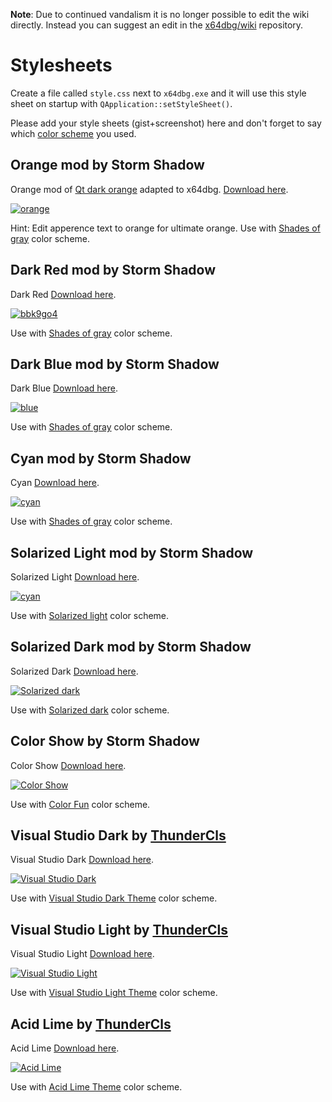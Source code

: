 **Note**: Due to continued vandalism it is no longer possible to edit the wiki directly. Instead you can suggest an edit in the [x64dbg/wiki](https://github.com/x64dbg/wiki) repository.

# Stylesheets

Create a file called `style.css` next to `x64dbg.exe` and it will use this style sheet on startup with `QApplication::setStyleSheet()`.

Please add your style sheets (gist+screenshot) here and don't forget to say which [color scheme](https://github.com/x64dbg/x64dbg/wiki/Color-Schemes) you used.

## Orange mod by Storm Shadow

Orange mod of [Qt dark orange](https://tech-artists.org/forum/showthread.php?2359-Release-Qt-dark-orange-stylesheet)
adapted to x64dbg. [Download here](https://github.com/techbliss/x64dbg_orange_mod).

[![orange](https://cloud.githubusercontent.com/assets/3592375/15626539/3aa33eba-24c7-11e6-8d59-722527556791.png)](https://cloud.githubusercontent.com/assets/3592375/15626539/3aa33eba-24c7-11e6-8d59-722527556791.png)

Hint: Edit apperence text to orange for ultimate orange. Use with [Shades of gray](https://gist.github.com/mrexodia/dfe080a2257cb809398844c5d578c1a0) color scheme.

## Dark Red mod by Storm Shadow

Dark Red [Download here](https://github.com/techbliss/x64dbg_red_mod).

[![bbk9go4](https://cloud.githubusercontent.com/assets/3592375/15633822/abd605c8-25b6-11e6-97af-d3202cc3f90c.png)](https://cloud.githubusercontent.com/assets/3592375/15633822/abd605c8-25b6-11e6-97af-d3202cc3f90c.png)

Use with [Shades of gray](https://gist.github.com/mrexodia/dfe080a2257cb809398844c5d578c1a0) color scheme.

## Dark Blue mod by Storm Shadow

Dark Blue [Download here](https://github.com/techbliss/x64dbg_blue_mod).

[![blue](https://cloud.githubusercontent.com/assets/3592375/15634563/5c82df62-25c7-11e6-8919-a8032ee51f1a.png)](https://cloud.githubusercontent.com/assets/3592375/15634563/5c82df62-25c7-11e6-8919-a8032ee51f1a.png)

Use with [Shades of gray](https://gist.github.com/mrexodia/dfe080a2257cb809398844c5d578c1a0) color scheme.

## Cyan mod by Storm Shadow

Cyan [Download here](https://github.com/techbliss/x64dbg_cyan_mod).

[![cyan](https://cloud.githubusercontent.com/assets/3592375/15634704/c269158c-25ca-11e6-9871-8bc230640610.png)](https://cloud.githubusercontent.com/assets/3592375/15634704/c269158c-25ca-11e6-9871-8bc230640610.png)

Use with [Shades of gray](https://gist.github.com/mrexodia/dfe080a2257cb809398844c5d578c1a0) color scheme.

## Solarized Light mod by Storm Shadow

Solarized Light [Download here](https://github.com/techbliss/x64dbg_solarized_light).

[![cyan](https://cloud.githubusercontent.com/assets/3592375/15805368/4cd69494-2b28-11e6-830c-08f362cd08d0.png)](https://cloud.githubusercontent.com/assets/3592375/15805368/4cd69494-2b28-11e6-830c-08f362cd08d0.png)

Use with [Solarized light](https://gist.github.com/techbliss/45f8ec0fcd713dd5a1db65aa012c5878) color scheme.

## Solarized Dark mod by Storm Shadow

Solarized Dark [Download here](https://github.com/techbliss/x64dbg_solarized_dark_mod).

[![Solarized dark](https://cloud.githubusercontent.com/assets/3592375/20642529/6d24a926-b411-11e6-92f5-114ef3bb89fa.png)](https://cloud.githubusercontent.com/assets/3592375/20642529/6d24a926-b411-11e6-92f5-114ef3bb89fa.png)

Use with [Solarized dark](https://gist.github.com/techbliss/d6c0002325da01470d3321cc8c218b81) color scheme.

## Color Show by Storm Shadow

Color Show [Download here](https://github.com/techbliss/x64dbg_color_show).

[![Color Show](https://cloud.githubusercontent.com/assets/3592375/20649310/1b09070c-b4bd-11e6-9341-85d0c8e2cc9c.png)](https://cloud.githubusercontent.com/assets/3592375/20649310/1b09070c-b4bd-11e6-9341-85d0c8e2cc9c.png)

Use with [Color Fun](https://gist.github.com/techbliss/ca6da96514e3e2817aa765cabd7586af) color scheme.

## Visual Studio Dark by [ThunderCls](https://github.com/ThunderCls)

Visual Studio Dark [Download here](https://github.com/ThunderCls/x64dbg_vs_dark).

[![Visual Studio Dark](https://i.imgur.com/0vdWCvN.png)](https://i.imgur.com/0vdWCvN.png)

Use with [ Visual Studio Dark Theme](https://gist.github.com/ThunderCls/4dcc4b8c1cace8c9cae5612fc696d465) color scheme.

## Visual Studio Light by [ThunderCls](https://github.com/ThunderCls)

Visual Studio Light [Download here](https://github.com/ThunderCls/x64dbg_vs_light).

[![Visual Studio Light](https://i.imgur.com/x8GM3Ci.png)](https://i.imgur.com/x8GM3Ci.png)

Use with [ Visual Studio Light Theme](https://gist.github.com/ThunderCls/6d39464d204c1b2b0485685d10f2d1c6) color scheme.

## Acid Lime by [ThunderCls](https://github.com/ThunderCls)

Acid Lime [Download here](https://github.com/ThunderCls/x64dbg_acid_lime_theme).

[![Acid Lime](https://i.imgur.com/IuvA7gq.png)](https://i.imgur.com/IuvA7gq.png)

Use with [ Acid Lime Theme](https://gist.github.com/ThunderCls/6fffbe7f3e2edd697b36a2decab80b64) color scheme.
